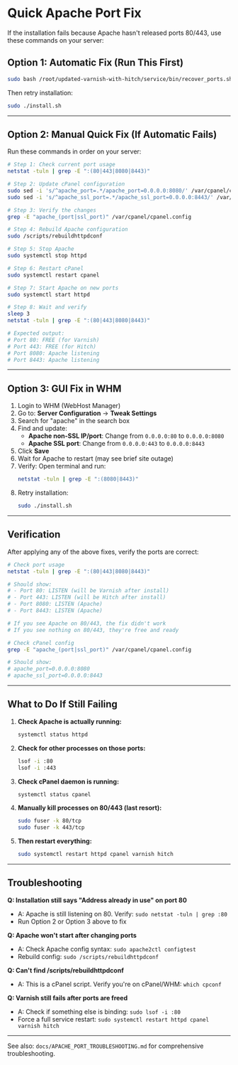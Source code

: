 # Quick Apache Port Fix

If the installation fails because Apache hasn't released ports 80/443, use these commands on your server:

## Option 1: Automatic Fix (Run This First)

```bash
sudo bash /root/updated-varnish-with-hitch/service/bin/recover_ports.sh
```

Then retry installation:
```bash
sudo ./install.sh
```

---

## Option 2: Manual Quick Fix (If Automatic Fails)

Run these commands in order on your server:

```bash
# Step 1: Check current port usage
netstat -tuln | grep -E ":(80|443|8080|8443)"

# Step 2: Update cPanel configuration
sudo sed -i 's/^apache_port=.*/apache_port=0.0.0.0:8080/' /var/cpanel/cpanel.config
sudo sed -i 's/^apache_ssl_port=.*/apache_ssl_port=0.0.0.0:8443/' /var/cpanel/cpanel.config

# Step 3: Verify the changes
grep -E "apache_(port|ssl_port)" /var/cpanel/cpanel.config

# Step 4: Rebuild Apache configuration
sudo /scripts/rebuildhttpdconf

# Step 5: Stop Apache
sudo systemctl stop httpd

# Step 6: Restart cPanel
sudo systemctl restart cpanel

# Step 7: Start Apache on new ports
sudo systemctl start httpd

# Step 8: Wait and verify
sleep 3
netstat -tuln | grep -E ":(80|443|8080|8443)"

# Expected output:
# Port 80: FREE (for Varnish)
# Port 443: FREE (for Hitch)
# Port 8080: Apache listening
# Port 8443: Apache listening
```

---

## Option 3: GUI Fix in WHM

1. Login to WHM (WebHost Manager)
2. Go to: **Server Configuration** → **Tweak Settings**
3. Search for "apache" in the search box
4. Find and update:
   - **Apache non-SSL IP/port**: Change from `0.0.0.0:80` to `0.0.0.0:8080`
   - **Apache SSL port**: Change from `0.0.0.0:443` to `0.0.0.0:8443`
5. Click **Save**
6. Wait for Apache to restart (may see brief site outage)
7. Verify: Open terminal and run:
   ```bash
   netstat -tuln | grep -E ":(8080|8443)"
   ```
8. Retry installation:
   ```bash
   sudo ./install.sh
   ```

---

## Verification

After applying any of the above fixes, verify the ports are correct:

```bash
# Check port usage
netstat -tuln | grep -E ":(80|443|8080|8443)"

# Should show:
# - Port 80: LISTEN (will be Varnish after install)
# - Port 443: LISTEN (will be Hitch after install)
# - Port 8080: LISTEN (Apache)
# - Port 8443: LISTEN (Apache)

# If you see Apache on 80/443, the fix didn't work
# If you see nothing on 80/443, they're free and ready

# Check cPanel config
grep -E "apache_(port|ssl_port)" /var/cpanel/cpanel.config

# Should show:
# apache_port=0.0.0.0:8080
# apache_ssl_port=0.0.0.0:8443
```

---

## What to Do If Still Failing

1. **Check Apache is actually running:**
   ```bash
   systemctl status httpd
   ```

2. **Check for other processes on those ports:**
   ```bash
   lsof -i :80
   lsof -i :443
   ```

3. **Check cPanel daemon is running:**
   ```bash
   systemctl status cpanel
   ```

4. **Manually kill processes on 80/443 (last resort):**
   ```bash
   sudo fuser -k 80/tcp
   sudo fuser -k 443/tcp
   ```

5. **Then restart everything:**
   ```bash
   sudo systemctl restart httpd cpanel varnish hitch
   ```

---

## Troubleshooting

**Q: Installation still says "Address already in use" on port 80**
- A: Apache is still listening on 80. Verify: `sudo netstat -tuln | grep :80`
- Run Option 2 or Option 3 above to fix

**Q: Apache won't start after changing ports**
- A: Check Apache config syntax: `sudo apache2ctl configtest`
- Rebuild config: `sudo /scripts/rebuildhttpdconf`

**Q: Can't find /scripts/rebuildhttpdconf**
- A: This is a cPanel script. Verify you're on cPanel/WHM: `which cpconf`

**Q: Varnish still fails after ports are freed**
- A: Check if something else is binding: `sudo lsof -i :80`
- Force a full service restart: `sudo systemctl restart httpd cpanel varnish hitch`

---

See also: `docs/APACHE_PORT_TROUBLESHOOTING.md` for comprehensive troubleshooting.
